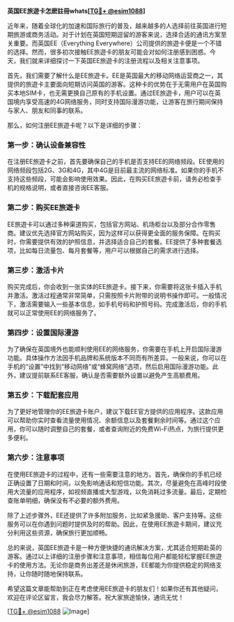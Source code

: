 **英国EE旅遊卡怎麽註冊whats[[TG💪+ @esim1088](https://t.me/s/esim1088)]**

近年来，随着全球化的加速和国际旅行的普及，越来越多的人选择前往英国进行短期旅游或商务活动。对于计划在英国短期逗留的游客来说，选择合适的通讯方案至关重要。而英国EE（Everything Everywhere）公司提供的旅遊卡便是一个不错的选择。然而，很多初次接触EE旅遊卡的朋友可能会对如何注册感到困惑。今天，我们就来详细探讨一下英国EE旅遊卡的注册流程以及相关注意事项。

首先，我们需要了解什么是EE旅遊卡。EE是英国最大的移动网络运营商之一，其提供的旅遊卡主要面向短期访问英国的游客。这种卡的优势在于无需用户在英国购买本地SIM卡，也无需更换自己原有的手机设置。通过EE旅遊卡，用户可以在英国境内享受高速的4G网络服务，同时支持国际漫游功能，让游客在旅行期间保持与家人、朋友和同事的联系。

那么，如何注册EE旅遊卡呢？以下是详细的步骤：

### **第一步：确认设备兼容性**
在注册EE旅遊卡之前，首先要确保自己的手机是否支持EE的网络频段。EE使用的网络频段包括2G、3G和4G，其中4G是目前最主流的网络标准。如果你的手机不支持这些频段，可能会影响使用效果。因此，在购买EE旅遊卡前，请务必检查手机的规格说明，或者直接咨询EE客服。

### **第二步：购买EE旅遊卡**
EE旅遊卡可以通过多种渠道购买，包括官方网站、机场柜台以及部分合作零售商。建议优先选择官方网站购买，因为这样可以获得更全面的服务保障。在购买时，你需要提供有效的护照信息，并选择适合自己的套餐。EE提供了多种套餐选项，比如每日流量包、每月套餐等，用户可以根据自己的需求进行选择。

### **第三步：激活卡片**
购买完成后，你会收到一张实体的EE旅遊卡。接下来，你需要将这张卡插入手机并激活。激活过程通常非常简单，只需按照卡片附带的说明书操作即可。一般情况下，激活需要输入一些基本信息，如手机号码和护照号码。完成激活后，你的手机就可以正常使用EE的网络服务了。

### **第四步：设置国际漫游**
为了确保在英国境外也能顺利使用EE的网络服务，你需要在手机上开启国际漫游功能。具体操作方法因手机品牌和系统版本不同而有所差异。一般来说，你可以在手机的“设置”中找到“移动网络”或“蜂窝网络”选项，然后启用国际漫游功能。此外，建议提前联系EE客服，确认是否需要额外设置以避免产生高额费用。

### **第五步：下载配套应用**
为了更好地管理你的EE旅遊卡账户，建议下载EE官方提供的应用程序。这款应用可以帮助你实时查看流量使用情况、余额信息以及套餐剩余时间等。通过这个应用，你可以随时调整自己的套餐，或者查询附近的免费Wi-Fi热点，为旅行提供更多便利。

### **第六步：注意事项**
在使用EE旅遊卡的过程中，还有一些需要注意的地方。首先，确保你的手机已经正确设置了日期和时间，以免影响通话和短信功能。其次，尽量避免在高峰时段使用大流量的应用程序，如视频直播或大型游戏，以免消耗过多流量。最后，定期检查账单明细，确保没有不必要的额外费用。

除了上述步骤外，EE还提供了许多附加服务，比如紧急援助、客户支持等。这些服务可以在你遇到问题时提供及时的帮助。因此，在使用EE旅遊卡期间，建议充分利用这些资源，确保旅行更加顺畅。

总的来说，英国EE旅遊卡是一种方便快捷的通讯解决方案，尤其适合短期赴英的游客。通过以上详细的注册步骤和注意事项，相信每位用户都能轻松掌握EE旅遊卡的使用方法。无论你是商务出差还是休闲旅游，EE都能为你提供稳定的网络支持，让你随时随地保持联系。

希望这篇文章能帮助到正在考虑使用EE旅遊卡的朋友们！如果你还有其他疑问，欢迎在评论区留言，我会尽力解答。祝大家旅途愉快，通讯无忧！

[[TG💪+ @esim1088](https://t.me/s/esim1088) ![Image](https://i.postimg.cc/4NQfJmqS/Snipaste-2025-05-13-00-14-12.png)]
